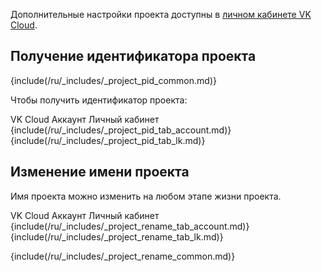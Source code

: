 <info>

Дополнительные настройки проекта доступны в [личном кабинете VK Cloud](/ru/tools-for-using-services/account/service-management/project-settings/manage).

</info>

## Получение идентификатора проекта

{include(/ru/_includes/_project_pid_common.md)}

Чтобы получить идентификатор проекта:

<tabs>
<tablist>
<tab>VK Cloud Аккаунт</tab>
<tab>Личный кабинет</tab>
</tablist>
<tabpanel>
{include(/ru/_includes/_project_pid_tab_account.md)}
</tabpanel>
<tabpanel>
{include(/ru/_includes/_project_pid_tab_lk.md)}
</tabpanel>
</tabs>

## Изменение имени проекта

Имя проекта можно изменить на любом этапе жизни проекта.

<tabs>
<tablist>
<tab>VK Cloud Аккаунт</tab>
<tab>Личный кабинет</tab>
</tablist>
<tabpanel>
{include(/ru/_includes/_project_rename_tab_account.md)}
</tabpanel>
<tabpanel>
{include(/ru/_includes/_project_rename_tab_lk.md)}
</tabpanel>
</tabs>

{include(/ru/_includes/_project_rename_common.md)}
